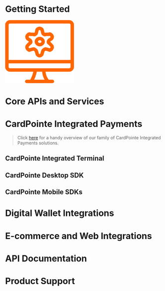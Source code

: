 <!-- type: row -->

<!-- type: card
description: Our Developer Guides provide detailed information and best practices for integrating our APIs and payment solutions. Select a topic below to get started.
-->

<!-- type: row-end -->

# Getting Started

<!-- align: center -->
![Icon](../assets/images/integration-icon.png)

<!-- type: row -->

<!-- type: card
title: <center> Integration Process Overview </center>
description: <center> Provides a high-level overview of the integration and workflow </center>
link: ?path=/docs/documentation/IntegrationProcessOverview.md
-->

<!-- type: row-end -->

<!-- type: row -->

<!-- type: card
title: <center> API Basics and Best Practices </center>
description: <center> Provides helpful information and important best practices to help you get the most of your integration </center>
link: ?path=/docs/documentation/APIBasicsAndBestPractices.md
-->

<!-- type: card
title: <center> API Connectivity Guide </center>
description: <center> Provides an overview of our APIs and services and how your integrated solution connects to them </center>
link: ?path=/docs/documentation/APIConnectivityGuide.md
-->

<!-- type: row-end -->

<!-- type: row -->

<!-- type: card
title: <center> E-Commerce Payments Overview </center>
description: <center> Provides an overview of e-commerce payments and the CardPointe products and solutions you can use to accept them </center>
link: ?path=/docs/documentation/E-CommercePayments.md
-->

<!-- type: row-end -->

# Core APIs and Services

<!-- type: row -->

<!-- type: card
title: <center> CardSecure Developer Guides </center>
description: <center> Provides best practices and supplemental information for developers integrating the CardSecure API </center>
link: ?path=/docs/documentation/CardSecure.md
-->

<!-- type: card
title: <center> CoPilot API Developer Guides </center>
description: <center> Provides best practices and supplemental information for developers integrating the CoPilot API </center>
link: ?path=/docs/documentation/CoPilotDeveloperGuides.md
-->

<!-- type: row-end -->

<!-- type: row -->

<!-- type: card
title: <center> CardPointe Gateway Developer Guides </center>
description: <center> Provides best practices and supplemental information for developers integrating the CardPointe Gateway API </center>
link: ?path=docs/documentation/CardPointeGatewayDeveloperGuides.md
-->

<!-- type: row-end -->

# CardPointe Integrated Payments

<!-- theme: warning -->
> Click [here](https://cardconnect.com/cardpointe-integrated-payments/developer-docs) for a handy overview of our family of CardPointe Integrated Payments solutions.

## CardPointe Integrated Terminal

<!-- type: row -->

<!-- type: card
title: <center> CardPointe Integrated Terminal Developer Guides </center>
description: <center> Provides best practices and supplemental information for developers integrating the Terminal API with your point-of-sale application </center>
link: ?path=/docs/documentation/CardPointeIntegratedTerminalDeveloperGuides.md
-->

<!-- type: card
title: <center> CardPointe Integrated Terminal Developer Guide for Clover Terminals </center>
description: <center> Provides specific details for integrating Clover terminals with a new or existing CardPointe Integrated Terminal solution </center>
link: ?path=/docs/documentation/CardPointeIntegratedTerminalDeveloperGuideforCloverTerminals.md
-->

<!-- type: row-end -->

## CardPointe Desktop SDK

<!-- type: row -->

<!-- type: card
title: <center> CardPointe Desktop SDK Developer Guide </center>
description: <center> Provides information for integrating EMV and MSR payment card tokenization using a P2PE desktop card reader </center>
link: ?path=docs/documentation/CardPointeDesktopSDKDeveloperGuide.md
-->

<!-- type: row-end -->

## CardPointe Mobile SDKs

<!-- type: row -->

<!-- type: card
title: <center> CardPointe Mobile SDKs </center>
description: <center> Provides an overview of the CardPointe Mobile SDKs solution for integrating secure payments in your mobile app </center>
link: ?path=docs/documentation/CardPointeMobileSDKs.md
-->

<!-- type: row-end -->

<!-- type: row -->

<!-- type: card
title: <center> CardPointe Mobile Android SDK Developer Guide </center>
description: <center> Provides information for integrating the CardPointe Mobile SDK with your Android app </center>
link: ?path=/docs/documentation/CardPointeMobileAndroidSDKDeveloperGuide.md
-->

<!-- type: card
title: <center> CardPointe Mobile iOS SDK Developer Guide </center>
description: <center> Provides information for integrating the CardPointe Mobile SDK with your iOS app </center>
link: ?path=/docs/documentation/CardPointeMobileiOSSDKDeveloperGuide.md
-->

<!-- type: row-end -->

# Digital Wallet Integrations

<!-- type: row -->

<!-- type: card
title: <center> Apple Pay Developer Guide </center>
description: <center> Provides information for integrating Apple Pay acceptance with your iOS or web application, using CardSecure and the CardPointe Gateway </center>
link: ?path=/docs/documentation/ApplePayDeveloperGuide.md
-->

<!-- type: card
title: <center> Google Pay Developer Guides </center>
description: <center> Provides information for integrating Apple Pay acceptance with your Android App using CardSecure and the CardPointe Gateway </center>
link: ?path=/docs/documentation/GooglePayDeveloperGuides.md
-->

<!-- type: row-end -->

# E-commerce and Web Integrations

<!-- type: row -->

<!-- type: card
title: <center> Hosted iFrame Tokenizer Developer Guide </center>
description: <center> Provides information for integrating the Hosted iFrame Tokenizer with your website or application to securely capture and tokenize payment information </center>
link: ?path=/docs/documentation/HostediFrameTokenizer.md
-->

<!-- type: card
title: <center> Hosted Payment Page (HPP) Developer Guide </center>
description: <center> Provides information for integrating the CardPointe HPP with your website or application to quickly and securely accept payments </center>
link: ?path=/docs/documentation/HostedPaymentPageDeveloperGuide.md
-->

<!-- type: row-end -->

# API Documentation

<!-- type: row -->

<!-- type: card
title: <center> API Documentation </center>
description: <center> Visit the Developer Center for complete API reference documentation </center>
-->

<!-- type: row-end -->

# Product Support

<!-- type: row -->

<!-- type: card
title: <center> Support Center </center>
description: <center> Visit the Support Center for product support documentation and CardPointe support team contact information </center>
-->

<!-- type: row-end -->
